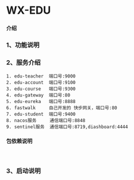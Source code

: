 # WX-EDU

#### 介绍

### 1、功能说明





### 2、服务介绍
    1. edu-teacher  端口号:9000
    2. edu-account  端口号:9100
    3. edu-course   端口号:9300
    4. edu-gateway  端口号:80
    5. edu-eureka   端口号:8888
    6. fastwalk     自己开发的 快步网关，端口号:80
    7. edu-student  端口号:9400
    8. nacos服务     通信端口号:8848
    9. sentinel服务  通信端口号:8719,diashboard:4444

####  包依赖说明

​	

### 3、启动说明 

 








 













